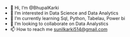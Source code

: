 - 👋 Hi, I’m @BhupalKarki
- 👀 I’m interested in Data Science and Data Analytics
- 🌱 I’m currently learning Sql, Python, Tabelau, Power bi 
- 💞️ I’m looking to collaborate on Data Analystics
- 📫 How to reach me sunilkarki514@gmail.com

<!---
BhupalKarki/BhupalKarki is a ✨ special ✨ repository because its `README.md` (this file) appears on your GitHub profile.
You can click the Preview link to take a look at your changes.
--->
